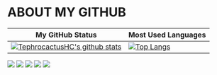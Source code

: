 # ABOUT MY GITHUB
| My GitHub Status                                                                                                                                                     | Most Used Languages                                                                                                                          |
|----------------------------------------------------------------------------------------------------------------------------------------------------------------------|----------------------------------------------------------------------------------------------------------------------------------------------|
| [![TephrocactusHC's github stats](https://github-readme-stats.vercel.app/api?username=TephrocactusMYC&theme=buefy&show_icons=true&layout=compact)](https://github.com/anuraghazra/github-readme-stats)|[![Top Langs](https://github-readme-stats.vercel.app/api/top-langs/?username=TephrocactusMYC)](https://github.com/anuraghazra/github-readme-stats)|

![](http://github-profile-summary-cards.vercel.app/api/cards/repos-per-language?username=TephrocactusMYC&theme=vue)
![](http://github-profile-summary-cards.vercel.app/api/cards/most-commit-language?username=TephrocactusMYC&theme=vue)
![](http://github-profile-summary-cards.vercel.app/api/cards/stats?username=TephrocactusMYC&theme=vue)
![](http://github-profile-summary-cards.vercel.app/api/cards/productive-time?username=TephrocactusMYC&theme=vue&utcOffset=8)
![](http://github-profile-summary-cards.vercel.app/api/cards/profile-details?username=TephrocactusMYC&theme=vue)
